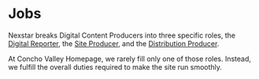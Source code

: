 # Jobs

Nexstar breaks Digital Content Producers into three specific roles, the
[Digital Reporter](/docs/jobs/digitalreporter), the
[Site Producer](/docs/jobs/siteproducer), and the
[Distribution Producer](/docs/jobs/distroproducer).

At Concho Valley Homepage, we rarely fill only one of those roles. Instead, we
fulfill the overall duties required to make the site run smoothly.

<!-- ## Digital Reporter -->
<!---->
<!-- ## Site Producer -->
<!---->
<!-- ## Distribution Producer -->
